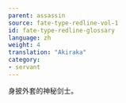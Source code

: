 ```yaml
---
parent: assassin
source: fate-type-redline-vol-1
id: fate-type-redline-glossary
language: zh
weight: 4
translation: "Akiraka"
category:
- servant
---
```


身披外套的神秘剑士。
